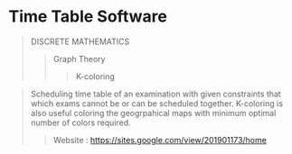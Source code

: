 # Time Table Software

> DISCRETE MATHEMATICS
>> Graph Theory
>>> K-coloring

> Scheduling time table of an examination with given constraints that which exams cannot be or can be scheduled together.
> K-coloring is also useful coloring the geogrpahical maps with minimum optimal number of colors required. 
>>Website : https://sites.google.com/view/201901173/home
